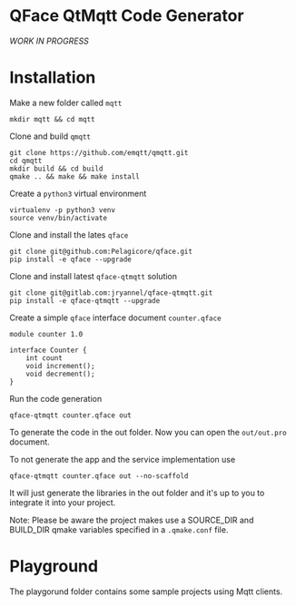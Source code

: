 # QFace QtMqtt Code Generator

*WORK IN PROGRESS*

# Installation

Make a new folder called `mqtt`

    mkdir mqtt && cd mqtt

Clone and build `qmqtt`

    git clone https://github.com/emqtt/qmqtt.git
    cd qmqtt
    mkdir build && cd build
    qmake .. && make && make install

Create a `python3` virtual environment

    virtualenv -p python3 venv
    source venv/bin/activate

Clone and install the lates `qface`    

    git clone git@github.com:Pelagicore/qface.git
    pip install -e qface --upgrade

Clone and install latest `qface-qtmqtt` solution

    git clone git@gitlab.com:jryannel/qface-qtmqtt.git
    pip install -e qface-qtmqtt --upgrade

Create a simple `qface` interface document `counter.qface`

    module counter 1.0
    
    interface Counter {
        int count
        void increment();
        void decrement();
    }

Run the code generation

    qface-qtmqtt counter.qface out

To generate the code in the out folder. Now you can open the `out/out.pro` document.

To not generate the app and the service implementation use 

    qface-qtmqtt counter.qface out --no-scaffold

It will just generate the libraries in the out folder and it's up to you to integrate it into your project.

Note: Please be aware the project makes use a SOURCE_DIR and BUILD_DIR qmake variables specified in a `.qmake.conf` file.

# Playground

The playgorund folder contains some sample projects using Mqtt clients.


